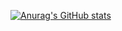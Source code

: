 [![Anurag's GitHub stats](https://github-readme-stats.vercel.app/api?username=Znlunar&show_icons=true&theme=radical)](https://github.com/Znlunar/github-readme-stats)
